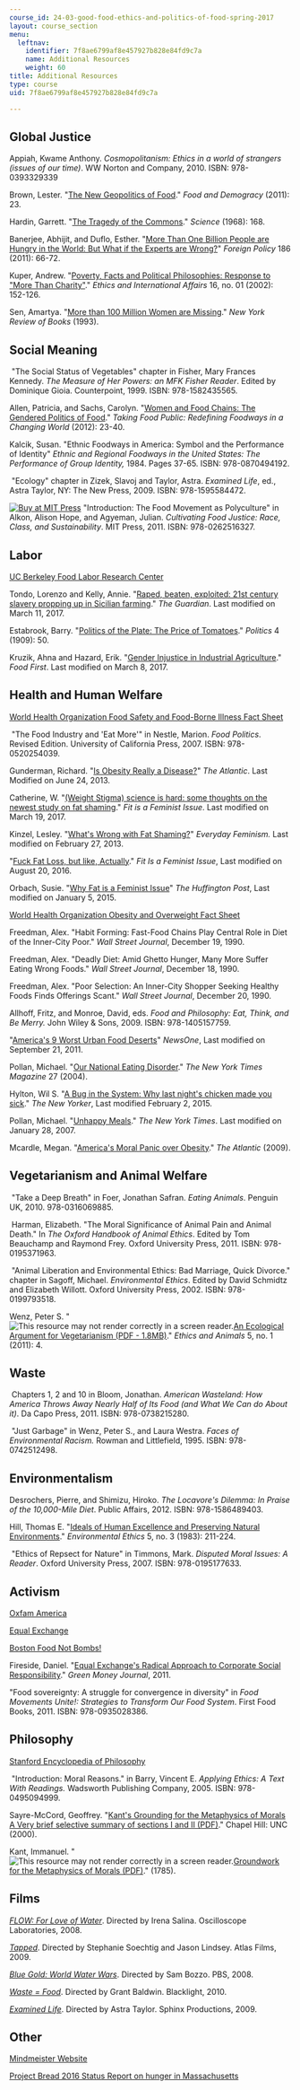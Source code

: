 ```yaml
---
course_id: 24-03-good-food-ethics-and-politics-of-food-spring-2017
layout: course_section
menu:
  leftnav:
    identifier: 7f8ae6799af8e457927b828e84fd9c7a
    name: Additional Resources
    weight: 60
title: Additional Resources
type: course
uid: 7f8ae6799af8e457927b828e84fd9c7a

---
```


Global Justice
--------------

Appiah, Kwame Anthony. _Cosmopolitanism: Ethics in a world of strangers (issues of our time)_. WW Norton and Company, 2010. ISBN: 978-0393329339

Brown, Lester. "[The New Geopolitics of Food](http://foreignpolicy.com/2011/04/25/the-new-geopolitics-of-food/)." _Food and Demogracy_ (2011): 23.

Hardin, Garrett. "[The Tragedy of the Commons](https://www.sciencemag.org/site/feature/misc/webfeat/sotp/pdfs/162-3859-1243.pdf)." _Science_ (1968): 168.

Banerjee, Abhijit, and Duflo, Esther. "[More Than One Billion People are Hungry in the World: But What if the Experts are Wrong?](http://foreignpolicy.com/2011/04/25/more-than-1-billion-people-are-hungry-in-the-world/)" _Foreign Policy_ 186 (2011): 66-72.

Kuper, Andrew. "[Poverty, Facts and Political Philosophies: Response to "More Than Charity"](https://philpapers.org/rec/KUPMTC)." _Ethics and International Affairs_ 16, no. 01 (2002): 152-126.

Sen, Amartya. "[More than 100 Million Women are Missing](http://www.nybooks.com/articles/1990/12/20/more-than-100-million-women-are-missing/)." _New York Review of Books_ (1993).

Social Meaning
--------------

 "The Social Status of Vegetables" chapter in Fisher, Mary Frances Kennedy. _The Measure of Her Powers: an MFK Fisher Reader_. Edited by Dominique Gioia. Counterpoint, 1999. ISBN: 978-1582435565.

Allen, Patricia, and Sachs, Carolyn. "[Women and Food Chains: The Gendered Politics of Food](https://pdfs.semanticscholar.org/ce5a/5b23e988acdb92655aa0fac0ca358133f9d9.pdf?_ga=2.97473116.2138474745.1564414830-672817412.1563980296)." _Taking Food Public: Redefining Foodways in a Changing World_ (2012): 23-40.

Kalcik, Susan. "Ethnic Foodways in America: Symbol and the Performance of Identity" _Ethnic and Regional Foodways in the United States: The Performance of Group Identity,_ 1984\. Pages 37-65. ISBN: 978-0870494192.

 "Ecology" chapter in Zizek, Slavoj and Taylor, Astra. _Examined Life_, ed., Astra Taylor, NY: The New Press, 2009. ISBN: 978-1595584472. 

[![Buy at MIT Press](/images/mp_logo.gif)](https://mitpress.mit.edu/books/cultivating-food-justice) "Introduction: The Food Movement as Polyculture" in Alkon, Alison Hope, and Agyeman, Julian. _Cultivating Food Justice: Race, Class, and Sustainability_. MIT Press, 2011. ISBN: 978-0262516327.

Labor
-----

[UC Berkeley Food Labor Research Center](https://gspp.berkeley.edu/centers/food-labor-research-center)

Tondo, Lorenzo and Kelly, Annie. "[Raped, beaten, exploited: 21st century slavery propping up in Sicilian farming](https://www.theguardian.com/global-development/2017/mar/12/slavery-sicily-farming-raped-beaten-exploited-romanian-women)." _The Guardian_. Last modified on March 11, 2017.

Estabrook, Barry. "[Politics of the Plate: The Price of Tomatoes](http://politicsoftheplate.com/wp-content/uploads/2009/11/tomatoes.pdf)." _Politics_ 4 (1909): 50.

Kruzik, Ahna and Hazard, Erik. "[Gender Injustice in Industrial Agriculture](https://foodfirst.org/gender-injustice-and-the-cultivation-of-industrial-agriculture/)." _Food First_. Last modified on March 8, 2017. 

Health and Human Welfare
------------------------

[World Health Organization Food Safety and Food-Borne Illness Fact Sheet](http://www.who.int/mediacentre/factsheets/fs399/en/)

 "The Food Industry and 'Eat More'" in Nestle, Marion. _Food Politics_. Revised Edition. University of California Press, 2007. ISBN: 978-0520254039.

Gunderman, Richard. "[Is Obesity Really a Disease?](https://www.theatlantic.com/health/archive/2013/06/is-obesity-really-a-disease/277148/)" _The Atlantic_. Last Modified on June 24, 2013.

Catherine, W. "[(Weight Stigma) science is hard: some thoughts on the newest study on fat shaming](https://fitisafeministissue.com/2017/03/19/weight-stigma-science-is-hard-some-thoughts-on-the-newest-study-on-fat-shaming/)." _Fit is a Feminist Issue_. Last modified on March 19, 2017.

Kinzel, Lesley. "[What's Wrong with Fat Shaming?](http://everydayfeminism.com/2013/02/whats-wrong-with-fat-shaming/)" _Everyday Feminism._ Last modified on February 27, 2013.

"[Fuck Fat Loss, but like, Actually](https://fitisafeministissue.com/2016/08/20/fuck-fat-loss-but-like-actually/)." _Fit Is a Feminist Issue_, Last modified on August 20, 2016.

Orbach, Susie. "[Why Fat is a Feminist Issue](http://www.huffingtonpost.com/2015/01/05/fat-feminist-issue_n_6414192.html)" _The Huffington Post_, Last modified on January 5, 2015.

[World Health Organization Obesity and Overweight Fact Sheet](http://www.who.int/mediacentre/factsheets/fs311/en/)

Freedman, Alex. "Habit Forming: Fast-Food Chains Play Central Role in Diet of the Inner-City Poor." _Wall Street Journal_, December 19, 1990. 

Freedman, Alex. "Deadly Diet: Amid Ghetto Hunger, Many More Suffer Eating Wrong Foods." _Wall Street Journal_, December 18, 1990.

Freedman, Alex. "Poor Selection: An Inner-City Shopper Seeking Healthy Foods Finds Offerings Scant." _Wall Street Journal_, December 20, 1990.

Allhoff, Fritz, and Monroe, David, eds. _Food and Philosophy: Eat, Think, and Be Merry._ John Wiley & Sons, 2009. ISBN: 978-1405157759.

"[America's 9 Worst Urban Food Deserts](https://newsone.com/1540235/americas-worst-9-urban-food-deserts/)" _NewsOne_, Last modified on September 21, 2011.

Pollan, Michael. "[Our National Eating Disorder](http://michaelpollan.com/articles-archive/our-national-eating-disorder/)." _The New York Times Magazine_ 27 (2004).

Hylton, Wil S. "[A Bug in the System: Why last night's chicken made you sick](http://www.newyorker.com/magazine/2015/02/02/bug-system)." _The New Yorker_, Last modified February 2, 2015.

Pollan, Michael. "[Unhappy Meals](http://www.nytimes.com/2007/01/28/magazine/28nutritionism.t.html)." _The New York Times_. Last modified on January 28, 2007.

Mcardle, Megan. "[America's Moral Panic over Obesity](https://www.theatlantic.com/business/archive/2009/07/americas-moral-panic-over-obesity/22397/)." _The Atlantic_ (2009).

Vegetarianism and Animal Welfare
--------------------------------

 "Take a Deep Breath" in Foer, Jonathan Safran. _Eating Animals_. Penguin UK, 2010. 978-0316069885.

 Harman, Elizabeth. "The Moral Significance of Animal Pain and Animal Death." In _The Oxford Handbook of Animal Ethics_. Edited by Tom Beauchamp and Raymond Frey. Oxford University Press, 2011. ISBN: 978-0195371963.

 "Animal Liberation and Environmental Ethics: Bad Marriage, Quick Divorce." chapter in Sagoff, Michael. _Environmental Ethics_. Edited by David Schmidtz and Elizabeth Willott. Oxford University Press, 2002. ISBN: 978-0199793518.

Wenz, Peter S. "![This resource may not render correctly in a screen reader.](/images/inacessible.gif)[An Ecological Argument for Vegetarianism (PDF - 1.8MB)](http://digitalcommons.calpoly.edu/cgi/viewcontent.cgi?article=1207&context=ethicsandanimals)." _Ethics and Animals_ 5, no. 1 (2011): 4.

Waste
-----

 Chapters 1, 2 and 10 in Bloom, Jonathan. _American Wasteland: How America Throws Away Nearly Half of Its Food (and What We Can do About it)_. Da Capo Press, 2011. ISBN: 978-0738215280.

 "Just Garbage" in Wenz, Peter S., and Laura Westra. _Faces of Environmental Racism._ Rowman and Littlefield, 1995. ISBN: 978-0742512498.  

Environmentalism
----------------

Desrochers, Pierre, and Shimizu, Hiroko. _The Locavore's Dilemma: In Praise of the 10,000-Mile Diet_. Public Affairs, 2012. ISBN: 978-1586489403.

Hill, Thomas E. "[Ideals of Human Excellence and Preserving Natural Environments](https://www.pdcnet.org//pdc/bvdb.nsf/purchase?openform&fp=enviroethics&id=enviroethics_1983_0005_0003_0211_0224&onlyautologin=true)." _Environmental Ethics_ 5, no. 3 (1983): 211-224.

 "Ethics of Repsect for Nature" in Timmons, Mark. _Disputed Moral Issues: A Reader_. Oxford University Press, 2007. ISBN: 978-0195177633.

Activism
--------

[Oxfam America](https://www.oxfamamerica.org/)

[Equal Exchange](https://equalexchange.coop/)

[Boston Food Not Bombs!](https://foodnotbombs.net/new_site/index.php)

Fireside, Daniel. "[Equal Exchange's Radical Approach to Corporate Social Responsibility](https://greenmoney.com/equal-exchanges-radical-approach-to-corporate-social-responsibility/)." _Green Money Journal_, 2011.

"Food sovereignty: A struggle for convergence in diversity" in _Food Movements Unite!: Strategies to Transform Our Food System_. First Food Books, 2011. ISBN: 978-0935028386.

Philosophy
----------

[Stanford Encyclopedia of Philosophy](https://plato.stanford.edu/)

 "Introduction: Moral Reasons." in Barry, Vincent E. _Applying Ethics: A Text With Readings._ Wadsworth Publishing Company, 2005. ISBN: 978-0495094999.

Sayre-McCord, Geoffrey. "[Kant's Grounding for the Metaphysics of Morals A Very brief selective summary of sections I and II (PDF)](http://www.unc.edu/~gsmunc/phil22/Kantsum.pdf)." Chapel Hill: UNC (2000).

Kant, Immanuel. "![This resource may not render correctly in a screen reader.](/images/inacessible.gif)[Groundwork for the Metaphysics of Morals (PDF)](http://www.earlymoderntexts.com/assets/pdfs/kant1785.pdf)." (1785).

Films
-----

_[FLOW: For Love of Water](http://www.imdb.com/title/tt1149583/)_. Directed by Irena Salina. Oscilloscope Laboratories, 2008.

_[Tapped](http://www.tappedmovie.com/)_. Directed by Stephanie Soechtig and Jason Lindsey. Atlas Films, 2009.

_[Blue Gold: World Water Wars](http://www.bluegold-worldwaterwars.com/)_. Directed by Sam Bozzo. PBS, 2008.

_[Waste = Food](http://topdocumentaryfilms.com/waste-food/)_. Directed by Grant Baldwin. Blacklight, 2010.

_[Examined Life](http://zeitgeistfilms.com/sitelets/examinedlife/)_. Directed by Astra Taylor. Sphinx Productions, 2009.

Other
-----

[Mindmeister Website](https://www.mindmeister.com/)

[Project Bread 2016 Status Report on hunger in Massachusetts](http://www.projectbread.org/get-the-facts/reports-and-studies/)